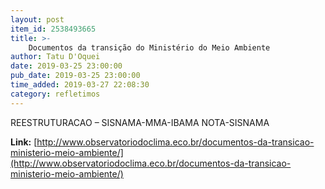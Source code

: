 ```yaml
---
layout: post
item_id: 2538493665
title: >-
    Documentos da transição do Ministério do Meio Ambiente
author: Tatu D'Oquei
date: 2019-03-25 23:00:00
pub_date: 2019-03-25 23:00:00
time_added: 2019-03-27 22:08:30
category: refletimos
---
```


REESTRUTURACAO – SISNAMA-MMA-IBAMA NOTA-SISNAMA

**Link:** [http://www.observatoriodoclima.eco.br/documentos-da-transicao-ministerio-meio-ambiente/](http://www.observatoriodoclima.eco.br/documentos-da-transicao-ministerio-meio-ambiente/)

